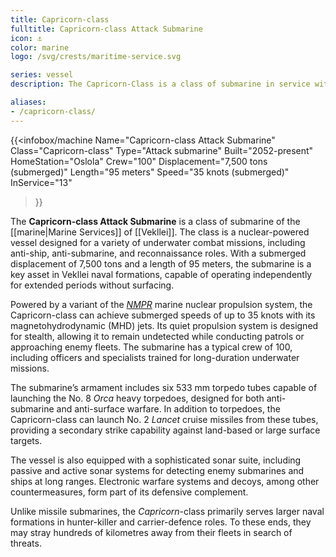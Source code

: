```yaml
---
title: Capricorn-class
fulltitle: Capricorn-class Attack Submarine
icon: ⚓️
color: marine
logo: /svg/crests/maritime-service.svg

series: vessel
description: The Capricorn-Class is a class of submarine in service with the Vekllei Armed Forces.

aliases:
- /capricorn-class/
---
```

{{<infobox/machine
	Name="Capricorn-class Attack Submarine"
	Class="Capricorn-class"
	Type="Attack submarine"
	Built="2052-present"
	HomeStation="Oslola"
	Crew="100"
	Displacement="7,500 tons (submerged)"
	Length="95 meters"
	Speed="35 knots (submerged)"
	InService="13"
>}}

The **Capricorn-class Attack Submarine** is a class of submarine of the [[marine|Marine Services]] of [[Vekllei]]. The class is a nuclear-powered vessel designed for a variety of underwater combat missions, including anti-ship, anti-submarine, and reconnaissance roles. With a submerged displacement of 7,500 tons and a length of 95 meters, the submarine is a key asset in Vekllei naval formations, capable of operating independently for extended periods without surfacing.

Powered by a variant of the [*NMPR*](/nmpr/) marine nuclear propulsion system, the Capricorn-class can achieve submerged speeds of up to 35 knots with its magnetohydrodynamic (MHD) jets. Its quiet propulsion system is designed for stealth, allowing it to remain undetected while conducting patrols or approaching enemy fleets. The submarine has a typical crew of 100, including officers and specialists trained for long-duration underwater missions.

The submarine’s armament includes six 533 mm torpedo tubes capable of launching the No. 8 *Orca* heavy torpedoes, designed for both anti-submarine and anti-surface warfare. In addition to torpedoes, the Capricorn-class can launch No. 2 *Lancet* cruise missiles from these tubes, providing a secondary strike capability against land-based or large surface targets.

The vessel is also equipped with a sophisticated sonar suite, including passive and active sonar systems for detecting enemy submarines and ships at long ranges. Electronic warfare systems and decoys, among other countermeasures, form part of its defensive complement.

Unlike missile submarines, the *Capricorn*-class primarily serves larger naval formations in hunter-killer and carrier-defence roles. To these ends, they may stray hundreds of kilometres away from their fleets in search of threats.